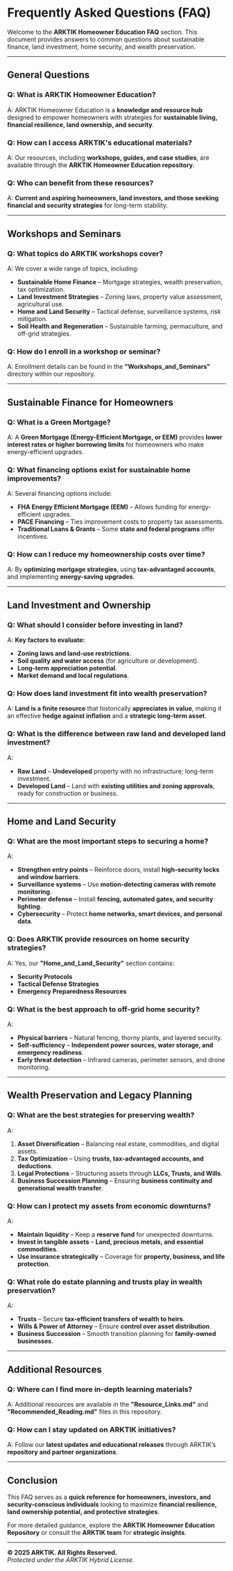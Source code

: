 # Frequently Asked Questions (FAQ)

Welcome to the **ARKTIK Homeowner Education FAQ** section. This document provides answers to common questions about sustainable finance, land investment, home security, and wealth preservation.

---

## **General Questions**

### **Q: What is ARKTIK Homeowner Education?**
A: ARKTIK Homeowner Education is a **knowledge and resource hub** designed to empower homeowners with strategies for **sustainable living, financial resilience, land ownership, and security**.

### **Q: How can I access ARKTIK's educational materials?**
A: Our resources, including **workshops, guides, and case studies**, are available through the **ARKTIK Homeowner Education repository**.

### **Q: Who can benefit from these resources?**
A: **Current and aspiring homeowners, land investors, and those seeking financial and security strategies** for long-term stability.

---

## **Workshops and Seminars**

### **Q: What topics do ARKTIK workshops cover?**
A: We cover a wide range of topics, including:
- **Sustainable Home Finance** – Mortgage strategies, wealth preservation, tax optimization.
- **Land Investment Strategies** – Zoning laws, property value assessment, agricultural use.
- **Home and Land Security** – Tactical defense, surveillance systems, risk mitigation.
- **Soil Health and Regeneration** – Sustainable farming, permaculture, and off-grid strategies.

### **Q: How do I enroll in a workshop or seminar?**
A: Enrollment details can be found in the **"Workshops_and_Seminars"** directory within our repository.

---

## **Sustainable Finance for Homeowners**

### **Q: What is a Green Mortgage?**
A: A **Green Mortgage (Energy-Efficient Mortgage, or EEM)** provides **lower interest rates or higher borrowing limits** for homeowners who make energy-efficient upgrades.

### **Q: What financing options exist for sustainable home improvements?**
A: Several financing options include:
- **FHA Energy Efficient Mortgage (EEM)** – Allows funding for energy-efficient upgrades.
- **PACE Financing** – Ties improvement costs to property tax assessments.
- **Traditional Loans & Grants** – Some **state and federal programs** offer incentives.

### **Q: How can I reduce my homeownership costs over time?**
A: By **optimizing mortgage strategies**, using **tax-advantaged accounts**, and implementing **energy-saving upgrades**.

---

## **Land Investment and Ownership**

### **Q: What should I consider before investing in land?**
A: **Key factors to evaluate:**
- **Zoning laws and land-use restrictions**.
- **Soil quality and water access** (for agriculture or development).
- **Long-term appreciation potential**.
- **Market demand and local regulations**.

### **Q: How does land investment fit into wealth preservation?**
A: **Land is a finite resource** that historically **appreciates in value**, making it an effective **hedge against inflation** and a **strategic long-term asset**.

### **Q: What is the difference between raw land and developed land investment?**
A:
- **Raw Land** – **Undeveloped** property with no infrastructure; long-term investment.
- **Developed Land** – Land with **existing utilities and zoning approvals**, ready for construction or business.

---

## **Home and Land Security**

### **Q: What are the most important steps to securing a home?**
A:
- **Strengthen entry points** – Reinforce doors, install **high-security locks and window barriers**.
- **Surveillance systems** – Use **motion-detecting cameras with remote monitoring**.
- **Perimeter defense** – Install **fencing, automated gates, and security lighting**.
- **Cybersecurity** – Protect **home networks, smart devices, and personal data**.

### **Q: Does ARKTIK provide resources on home security strategies?**
A: Yes, our **"Home_and_Land_Security"** section contains:
- **Security Protocols**
- **Tactical Defense Strategies**
- **Emergency Preparedness Resources**

### **Q: What is the best approach to off-grid home security?**
A:
- **Physical barriers** – Natural fencing, thorny plants, and layered security.
- **Self-sufficiency** – **Independent power sources, water storage, and emergency readiness**.
- **Early threat detection** – Infrared cameras, perimeter sensors, and drone monitoring.

---

## **Wealth Preservation and Legacy Planning**

### **Q: What are the best strategies for preserving wealth?**
A:
1. **Asset Diversification** – Balancing real estate, commodities, and digital assets.
2. **Tax Optimization** – Using **trusts, tax-advantaged accounts, and deductions**.
3. **Legal Protections** – Structuring assets through **LLCs, Trusts, and Wills**.
4. **Business Succession Planning** – Ensuring **business continuity and generational wealth transfer**.

### **Q: How can I protect my assets from economic downturns?**
A:
- **Maintain liquidity** – Keep a **reserve fund** for unexpected downturns.
- **Invest in tangible assets** – **Land, precious metals, and essential commodities**.
- **Use insurance strategically** – Coverage for **property, business, and life protection**.

### **Q: What role do estate planning and trusts play in wealth preservation?**
A:
- **Trusts** – Secure **tax-efficient transfers of wealth to heirs**.
- **Wills & Power of Attorney** – Ensure **control over asset distribution**.
- **Business Succession** – Smooth transition planning for **family-owned businesses**.

---

## **Additional Resources**

### **Q: Where can I find more in-depth learning materials?**
A: Additional resources are available in the **"Resource_Links.md"** and **"Recommended_Reading.md"** files in this repository.

### **Q: How can I stay updated on ARKTIK initiatives?**
A: Follow our **latest updates and educational releases** through ARKTIK’s **repository and partner organizations**.

---

## **Conclusion**

This FAQ serves as a **quick reference for homeowners, investors, and security-conscious individuals** looking to maximize **financial resilience, land ownership potential, and protective strategies**.

For more detailed guidance, explore the **ARKTIK Homeowner Education Repository** or consult the **ARKTIK team** for **strategic insights**.

---

**© 2025 ARKTIK. All Rights Reserved.**  
*Protected under the ARKTIK Hybrid License.*
